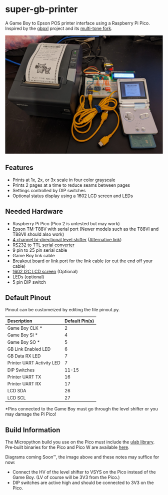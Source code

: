 # super-gb-printer
A Game Boy to Epson POS printer interface using a Raspberry Pi Pico. Inspired
by the [gbpxl](https://github.com/xx0x/gbpxl) project and its [multi-tone fork](https://github.com/cristofercruz/gbpxl). 

![demonstration](./demonstration.jpg)

## Features
- Prints at 1x, 2x, or 3x scale in four color grayscale
- Prints 2 pages at a time to reduce seams between pages
- Settings controlled by DIP switches
- Optional status display using a 1602 LCD screen and LEDs

## Needed Hardware
- Raspberry Pi Pico (Pico 2 is untested but may work)
- Epson TM-T88V with serial port (Newer models such as the T88VI and T88VII
  should also work)
- [4 channel bi-directional level shifter](https://www.aliexpress.us/item/3256804373982286.htm)
  ([Alternative link](https://www.adafruit.com/product/757))
- [RS232 to TTL serial converter](https://www.aliexpress.us/item/3256807353614761.html)
- 9 pin to 25 pin serial cable
- Game Boy link cable
- [Breakout board](https://github.com/Palmr/gb-link-cable) or 
  [link port](https://www.aliexpress.us/item/2255800855891348.html) for the 
  link cable (or cut the end off your cable)
- [1602 I2C LCD screen](https://fluxworkshop.com/products/lbaa100052-16x2-blue-lcd-inc-adapter-keyestudio) (Optional)
- LEDs (optional)
- 5 pin DIP switch

## Default Pinout
Pinout can be customeized by editing the file pinout.py.

| Description                 | Default Pin(s) |
|:----------------------------|:---------------|
| Game Boy CLK *              |              2 |
| Game Boy SI *               |              4 |
| Game Boy SO *               |              5 |
| GB Link Enabled LED         |              6 |
| GB Data RX LED              |              7 |
| Printer UART Activity LED   |              7 |
| DIP Switches                |          11-15 |
| Printer UART TX             |             16 |
| Printer UART RX             |             17 |
| LCD SDA                     |             26 |
| LCD SCL                     |             27 |

*Pins connected to the Game Boy must go through the level shifter or you may
damage the Pi Pico!

## Build Information
The Micropython build you use on the Pico must include the 
[ulab library](https://github.com/v923z/micropython-ulab). Pre-built binaries 
for the Pico and Pico W are available 
[here](https://github.com/v923z/micropython-builder/).

Diagrams coming Soon™, the image above and these notes may suffice for now:
- Connect the HV of the level shifter to VSYS on the Pico instead of the
  Game Boy. (LV of course will be 3V3 from the Pico.)
- DIP switches are active high and should be connected to 3V3 on the Pico.
